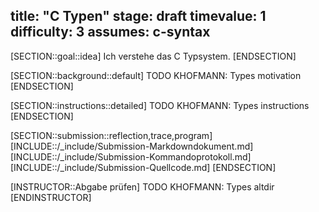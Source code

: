 title: "C Typen"
stage: draft
timevalue: 1
difficulty: 3
assumes: c-syntax
---
[SECTION::goal::idea]
Ich verstehe das C Typsystem.
[ENDSECTION]

[SECTION::background::default]
TODO KHOFMANN: Types motivation
[ENDSECTION]

[SECTION::instructions::detailed]
TODO KHOFMANN: Types instructions
[ENDSECTION]

[SECTION::submission::reflection,trace,program]
[INCLUDE::/_include/Submission-Markdowndokument.md]
[INCLUDE::/_include/Submission-Kommandoprotokoll.md]
[INCLUDE::/_include/Submission-Quellcode.md]
[ENDSECTION]

[INSTRUCTOR::Abgabe prüfen]
TODO KHOFMANN: Types altdir
[ENDINSTRUCTOR]